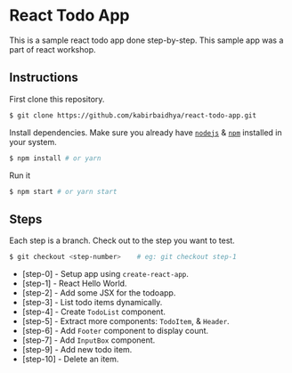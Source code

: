 # React Todo App

This is a sample react todo app done step-by-step.
This sample app was a part of react workshop.
## Instructions

First clone this repository.
```bash
$ git clone https://github.com/kabirbaidhya/react-todo-app.git
```

Install dependencies. Make sure you already have [`nodejs`](https://nodejs.org/en/) & [`npm`](https://www.npmjs.com/) installed in your system.
```bash
$ npm install # or yarn
```
Run it
```bash
$ npm start # or yarn start
```

## Steps
Each step is a branch. Check out to the step you want to test.

```bash
$ git checkout <step-number>    # eg: git checkout step-1
```
* [step-0]   - Setup app using `create-react-app`.
* [step-1]   - React Hello World.
* [step-2]   - Add some JSX for the todoapp.
* [step-3]   - List todo items dynamically.
* [step-4]   - Create `TodoList` component.
* [step-5]   - Extract more components: `TodoItem`, & `Header`.
* [step-6]   - Add `Footer` component to display count.
* [step-7]   - Add `InputBox` component.
* [step-9]   - Add new todo item.
* [step-10]  - Delete an item.

